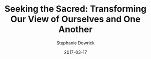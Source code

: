 ---
layout: post
title: "Seeking the Sacred: Transforming Our View of Ourselves and One Another"
book: seeking-the-sacred
author: Stephanie Dowrick
kindle: false
date: 2017-03-17
tags:
  - spirituality
---